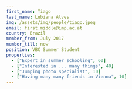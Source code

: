 ```yaml
---
first_name: Tiago
last_name: Lubiana Alves
img: /assets/img/people/tiago.jpeg
email: first.middle@imp.ac.at
country: Brazil
member_from: July 2017
member_till: now
position: VBC Summer Student
properties:
  - ["Expert in summer schooling", 60]
  - ["Interested in ... many things", 40]
  - ["Jumping photo specialist", 10]
  - ["Having many many friends in Vienna", 10]
---
```

